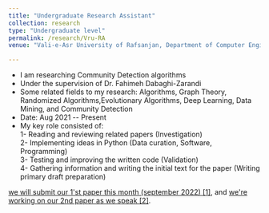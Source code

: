 ```yaml
---
title: "Undergraduate Research Assistant"
collection: research
type: "Undergraduate level"
permalink: /research/Vru-RA
venue: "Vali-e-Asr University of Rafsanjan, Department of Computer Engineering"

---
```


- I am researching Community Detection algorithms
- Under the supervision of Dr. Fahimeh Dabaghi-Zarandi
- Some related fields to my research: Algorithms, Graph Theory, Randomized Algorithms,Evolutionary Algorithms, Deep Learning, Data Mining, and Community Detection 
- Date: Aug 2021 -- Present
- My key role consisted of:  
    1- Reading and reviewing related papers (Investigation)  
    2- Implementing ideas in Python (Data curation, Software, Programming)  
    3- Testing and improving the written code (Validation)  
    4- Gathering information and writing the initial text for the paper (Writing primary draft preparation)  
    
[we will submit our 1'st paper this month (september 2022) [1]](/publication/p2), and [we're working on our 2nd paper as we speak [2]](/publication/p3).
